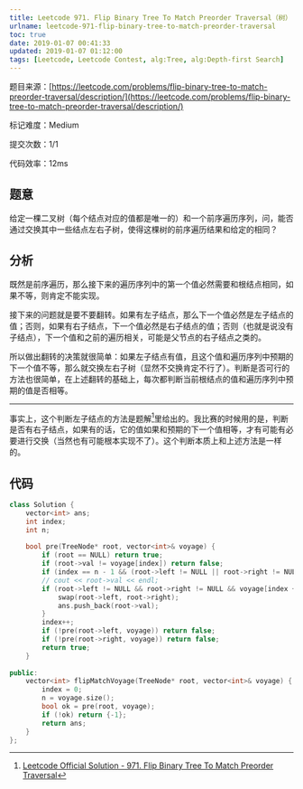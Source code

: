 ```yaml
---
title: Leetcode 971. Flip Binary Tree To Match Preorder Traversal（树）
urlname: leetcode-971-flip-binary-tree-to-match-preorder-traversal
toc: true
date: 2019-01-07 00:41:33
updated: 2019-01-07 01:12:00
tags: [Leetcode, Leetcode Contest, alg:Tree, alg:Depth-first Search]
---
```


题目来源：[https://leetcode.com/problems/flip-binary-tree-to-match-preorder-traversal/description/](https://leetcode.com/problems/flip-binary-tree-to-match-preorder-traversal/description/)

标记难度：Medium

提交次数：1/1

代码效率：12ms

## 题意

给定一棵二叉树（每个结点对应的值都是唯一的）和一个前序遍历序列，问，能否通过交换其中一些结点左右子树，使得这棵树的前序遍历结果和给定的相同？

## 分析

既然是前序遍历，那么接下来的遍历序列中的第一个值必然需要和根结点相同，如果不等，则肯定不能实现。

接下来的问题就是要不要翻转。如果有左子结点，那么下一个值必然是左子结点的值；否则，如果有右子结点，下一个值必然是右子结点的值；否则（也就是说没有子结点），下一个值和之前的遍历相关，可能是父节点的右子结点之类的。

所以做出翻转的决策就很简单：如果左子结点有值，且这个值和遍历序列中预期的下一个值不等，那么就交换左右子树（显然不交换肯定不行了）。判断是否可行的方法也很简单，在上述翻转的基础上，每次都判断当前根结点的值和遍历序列中预期的值是否相等。

---

事实上，这个判断左子结点的方法是题解[^solu]里给出的。我比赛的时候用的是，判断是否有右子结点，如果有的话，它的值如果和预期的下一个值相等，才有可能有必要进行交换（当然也有可能根本实现不了）。这个判断本质上和上述方法是一样的。

[^solu]: [Leetcode Official Solution - 971. Flip Binary Tree To Match Preorder Traversal](https://leetcode.com/problems/flip-binary-tree-to-match-preorder-traversal/solution/)

## 代码

```cpp
class Solution {
    vector<int> ans;
    int index;
    int n;
    
    bool pre(TreeNode* root, vector<int>& voyage) {
        if (root == NULL) return true;
        if (root->val != voyage[index]) return false;
        if (index == n - 1 && (root->left != NULL || root->right != NULL)) return false;
        // cout << root->val << endl;
        if (root->left != NULL && root->right != NULL && voyage[index + 1] == root->right->val) {
            swap(root->left, root->right);
            ans.push_back(root->val);
        }
        index++;
        if (!pre(root->left, voyage)) return false;
        if (!pre(root->right, voyage)) return false;
        return true;
    }
    
public:
    vector<int> flipMatchVoyage(TreeNode* root, vector<int>& voyage) {
        index = 0;
        n = voyage.size();
        bool ok = pre(root, voyage);
        if (!ok) return {-1};
        return ans;
    }
};
```